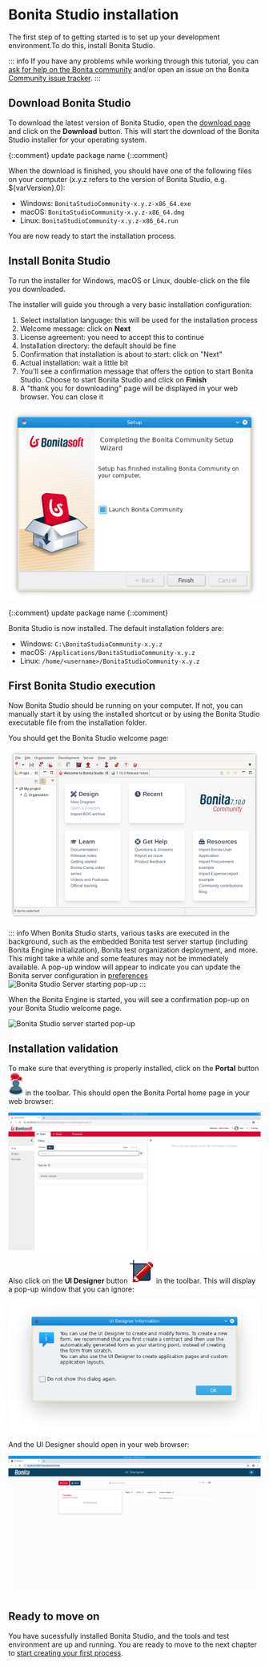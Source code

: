 # Bonita Studio installation

The first step of to getting started  is to set up your development environment.To do this, install Bonita Studio.

::: info
If you have any problems while working through this tutorial, you can [ask for help on the Bonita community](https://community.bonitasoft.com/questions-and-answers) and/or open an issue on the Bonita [Community issue tracker](https://bonita.atlassian.net/projects/BBPMC/issues).
:::

## Download Bonita Studio
To download the latest version of Bonita Studio, open the [download page](https://www.bonitasoft.com/downloads) and click on the **Download** button. This will start the download of the Bonita Studio installer for your operating system.


{::comment}
update package name
{::comment}

When the download is finished, you should have one of the following files on your computer (x.y.z refers to the version of Bonita Studio, e.g. ${varVersion}.0):
- Windows: `BonitaStudioCommunity-x.y.z-x86_64.exe`
- macOS: `BonitaStudioCommunity-x.y.z-x86_64.dmg`
- Linux: `BonitaStudioCommunity-x.y.z-x86_64.run`

You are now ready to start the installation process.

## Install Bonita Studio

To run the installer for Windows, macOS or Linux, double-click on the file you downloaded.

The installer will guide you through a very basic installation configuration:
1. Select installation language: this will be used for the installation process
1. Welcome message: click on **Next**
1. License agreement: you need to accept this to continue
1. Installation directory: the default should be fine
1. Confirmation that installation is about to start: click on "Next"
1. Actual installation: wait a little bit
1. You'll see a confirmation message that offers the option to start Bonita Studio. Choose to start Bonita Studio and click on **Finish**
1. A "thank you for downloading" page will be displayed in your web browser. You can close it

![Bonita Studio installer last screen](images/getting-started-tutorial/installation/studio-installation-installer-08-last-screen.png)<!--{.img-responsive .img-thumbnail}-->


{::comment}
update package name
{::comment}


Bonita Studio is now installed. The default installation folders are:
- Windows: `C:\BonitaStudioCommunity-x.y.z`
- macOS: `/Applications/BonitaStudioCommunity-x.y.z`
- Linux: `/home/<username>/BonitaStudioCommunity-x.y.z`

## First Bonita Studio execution

Now Bonita Studio should be running on your computer. If not, you can manually start it by using the installed shortcut or by using the Bonita Studio executable file from the installation folder.

You should get the Bonita Studio welcome page:

![Bonita Studio with welcome page displayed](images/getting-started-tutorial/installation/studio-first-start-02-studio-on-welcome-page.png)<!--{.img-responsive .img-thumbnail}-->


::: info
When Bonita Studio starts, various tasks are executed in the background, such as the embedded Bonita test server startup (including Bonita Engine initialization), Bonita test organization deployment, and more.
This might take a while and some features may not be immediately available. A pop-up window will appear to indicate you can update the Bonita server configuration in [preferences](https://documentation.bonitasoft.com/bonita//bonita-bpm-studio-preferences) ![Bonita Studio Server starting pop-up](images/getting-started-tutorial/installation/studio-first-start-03-starting-bonita-server-popup.png)
:::

When the Bonita Engine is started, you will see a confirmation pop-up on your Bonita Studio welcome page.

![Bonita Studio server started pop-up](images/getting-started-tutorial/installation/studio-first-start-04-engine-started-popup.png)

## Installation validation

To make sure that everything is properly installed, click on the **Portal** button ![Bonita Portal icon](images/getting-started-tutorial/installation/portal-icon.png) in the toolbar. This should open the Bonita Portal home page in your web browser:

![Bonita Portal display in a web browser](images/getting-started-tutorial/installation/web-browser-display-portal.png)<!--{.img-responsive .img-thumbnail}-->



Also click on the **UI Designer** button ![UI Designer icon](images/getting-started-tutorial/installation/ui-designer-icon.png) in the toolbar. This will display a pop-up window that you can ignore:

![UI Designer first launch pop-up window](images/getting-started-tutorial/installation/ui-designer-launch-pop-up.png)<!--{.img-responsive .img-thumbnail}-->

And the UI Designer should open in your web browser:

![UI Designer, on first launch, displayed in a web browser](images/getting-started-tutorial/installation/ui-designer-first-start.png)<!--{.img-responsive .img-thumbnail}-->


## Ready to move on

You have sucessfully installed Bonita Studio, and the tools and test environment are up and running.
You are ready to move to the next chapter to [start creating your first process](draw-bpmn-diagram.md).

